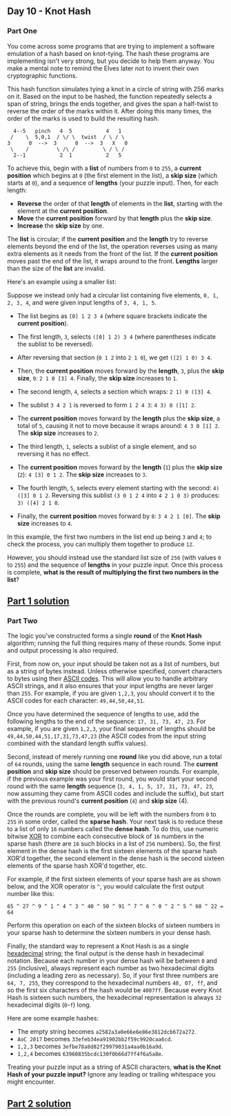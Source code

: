 ## Day 10 - Knot Hash

### Part One

You come across some programs that are trying to implement a software emulation of a hash based on
knot-tying. The hash these programs are implementing isn't very strong, but you decide to help them
anyway. You make a mental note to remind the Elves later not to invent their own cryptographic
functions.

This hash function simulates tying a knot in a circle of string with 256 marks on it. Based on
the input to be hashed, the function repeatedly selects a span of string, brings the ends together,
and gives the span a half-twist to reverse the order of the marks within it. After doing this many
times, the order of the marks is used to build the resulting hash.

```
  4--5   pinch   4  5           4   1
 /    \  5,0,1  / \/ \  twist  / \ / \
3      0  -->  3      0  -->  3   X   0
 \    /         \ /\ /         \ / \ /
  2--1           2  1           2   5
```

To achieve this, begin with a **list** of numbers from `0` to `255`, a **current position** which
begins at `0` (the first element in the list), a **skip size** (which starts at `0`), and a sequence
of **lengths** (your puzzle input). Then, for each length:

 * **Reverse** the order of that **length** of elements in the **list**, starting with the element
    at the **current position**.
 * **Move** the **current position** forward by that **length** plus the **skip size**.
 * **Increase** the **skip size** by one.

The **list** is circular; if the **current position** and the **length** try to reverse elements
beyond the end of the list, the operation reverses using as many extra elements as it needs from
the front of the list. If the **current position** moves past the end of the list, it wraps around
to the front. **Lengths** larger than the size of the **list** are invalid.

Here's an example using a smaller list:

Suppose we instead only had a circular list containing five elements, `0, 1, 2, 3, 4`, and were
given input lengths of `3, 4, 1, 5`.

 * The list begins as `[0] 1 2 3 4` (where square brackets indicate the **current position**).
 * The first length, `3`, selects `([0] 1 2) 3 4` (where parentheses indicate the sublist
    to be reversed).
 * After reversing that section (`0 1 2` into `2 1 0`), we get `([2] 1 0) 3 4`.
 * Then, the **current position** moves forward by the **length**, `3`, plus the **skip size**, `0`:
    `2 1 0 [3] 4`. Finally, the **skip size** increases to `1`.

 * The second length, `4`, selects a section which wraps: `2 1) 0 ([3] 4`.
 * The sublist `3 4 2 1` is reversed to form `1 2 4 3`: `4 3) 0 ([1] 2`.
 * The **current position** moves forward by the **length** plus the **skip size**, a total of `5`,
    causing it not to move because it wraps around: `4 3 0 [1] 2`. The **skip size** increases to `2`.

 * The third length, `1`, selects a sublist of a single element, and so reversing it has no effect.
 * The **current position** moves forward by the **length** (`1`) plus the **skip size** (`2`):
    `4 [3] 0 1 2`. The **skip size** increases to `3`.

 * The fourth length, `5`, selects every element starting with the second: `4) ([3] 0 1 2`.
    Reversing this sublist `(3 0 1 2 4` into `4 2 1 0 3)` produces: `3) ([4] 2 1 0`.
 * Finally, the **current position** moves forward by `8`: `3 4 2 1 [0]`. The **skip size**
    increases to `4`.

In this example, the first two numbers in the list end up being `3` and `4`; to check the process,
you can multiply them together to produce `12`.

However, you should instead use the standard list size of `256` (with values `0` to `255`) and the
sequence of **lengths** in your puzzle input. Once this process is complete, **what is the result
of multiplying the first two numbers in the list**?

[Part 1 solution][1]
--------------------

### Part Two

The logic you've constructed forms a single **round** of the **Knot Hash** algorithm; running the
full thing requires many of these rounds. Some input and output processing is also required.

First, from now on, your input should be taken not as a list of numbers, but as a string of bytes
instead. Unless otherwise specified, convert characters to bytes using their [ASCII codes][3].
This will allow you to handle arbitrary ASCII strings, and it also ensures that your input lengths
are never larger than `255`. For example, if you are given `1,2,3`, you should convert it to
the ASCII codes for each character: `49,44,50,44,51`.

Once you have determined the sequence of lengths to use, add the following lengths to the end
of the sequence: `17, 31, 73, 47, 23`. For example, if you are given `1,2,3`, your final sequence
of lengths should be `49,44,50,44,51,17,31,73,47,23` (the ASCII codes from the input string combined
with the standard length suffix values).

Second, instead of merely running one **round** like you did above, run a total of `64` rounds,
using the same **length** sequence in each round. The **current position** and **skip size** should
be preserved between rounds. For example, if the previous example was your first round, you would
start your second round with the same **length** sequence (`3, 4, 1, 5, 17, 31, 73, 47, 23`,
now assuming they came from ASCII codes and include the suffix), but start with the previous round's
**current position** (`4`) and **skip size** (4).

Once the rounds are complete, you will be left with the numbers from `0` to `255` in some order,
called the **sparse hash**. Your next task is to reduce these to a list of only `16` numbers called
the **dense hash**. To do this, use numeric bitwise [XOR][4] to combine each consecutive block
of `16` numbers in the sparse hash (there are `16` such blocks in a list of `256` numbers).
So, the first element in the dense hash is the first sixteen elements of the sparse hash XOR'd
together, the second element in the dense hash is the second sixteen elements of the sparse hash
XOR'd together, etc.

For example, if the first sixteen elements of your sparse hash are as shown below, and the XOR
operator is `^`, you would calculate the first output number like this:

```
65 ^ 27 ^ 9 ^ 1 ^ 4 ^ 3 ^ 40 ^ 50 ^ 91 ^ 7 ^ 6 ^ 0 ^ 2 ^ 5 ^ 68 ^ 22 = 64
```

Perform this operation on each of the sixteen blocks of sixteen numbers in your sparse hash
to determine the sixteen numbers in your dense hash.

Finally, the standard way to represent a Knot Hash is as a single [hexadecimal][5] string;
the final output is the dense hash in hexadecimal notation. Because each number in your dense hash
will be between `0` and `255` (inclusive), always represent each number as two hexadecimal digits
(including a leading zero as necessary). So, if your first three numbers are `64, 7, 255`, they
correspond to the hexadecimal numbers `40, 07, ff`, and so the first six characters of the hash
would be `4007ff`. Because every Knot Hash is sixteen such numbers, the hexadecimal representation
is always `32` hexadecimal digits (`0`-`f`) long.

Here are some example hashes:

 * The empty string becomes `a2582a3a0e66e6e86e3812dcb672a272`.
 * `AoC 2017` becomes `33efeb34ea91902bb2f59c9920caa6cd`.
 * `1,2,3` becomes `3efbe78a8d82f29979031a4aa0b16a9d`.
 * `1,2,4` becomes `63960835bcdc130f0b66d7ff4f6a5a8e`.

Treating your puzzle input as a string of ASCII characters, **what is the Knot Hash of your puzzle
input?** Ignore any leading or trailing whitespace you might encounter.

[Part 2 solution][2]
--------------------


[1]: part_1.py
[2]: part_2.py
[3]: https://en.wikipedia.org/wiki/ASCII#Printable_characters
[4]: https://en.wikipedia.org/wiki/Bitwise_operation#XOR
[5]: https://en.wikipedia.org/wiki/Hexadecimal